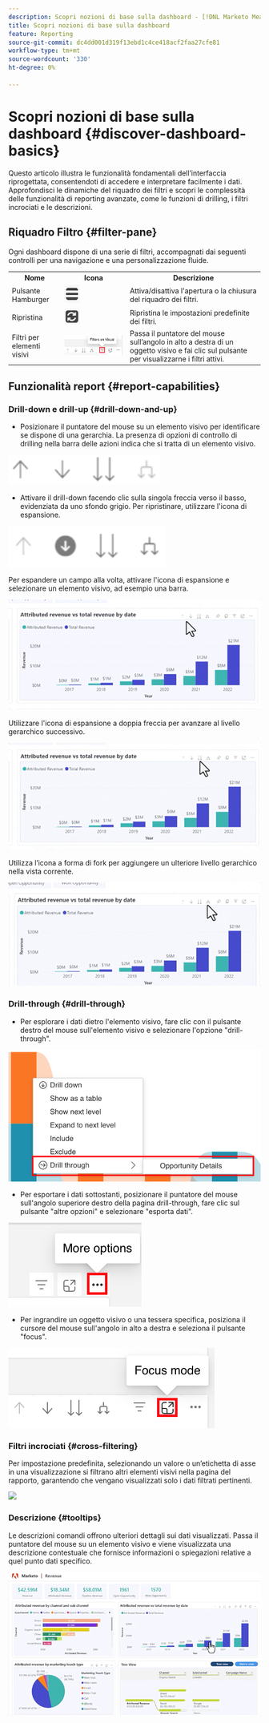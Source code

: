 ```yaml
---
description: Scopri nozioni di base sulla dashboard - [!DNL Marketo Measure] - Prodotto
title: Scopri nozioni di base sulla dashboard
feature: Reporting
source-git-commit: dc4dd001d319f13ebd1c4ce418acf2faa27cfe81
workflow-type: tm+mt
source-wordcount: '330'
ht-degree: 0%

---
```


# Scopri nozioni di base sulla dashboard {#discover-dashboard-basics}

Questo articolo illustra le funzionalità fondamentali dell’interfaccia riprogettata, consentendoti di accedere e interpretare facilmente i dati. Approfondisci le dinamiche del riquadro dei filtri e scopri le complessità delle funzionalità di reporting avanzate, come le funzioni di drilling, i filtri incrociati e le descrizioni.

## Riquadro Filtro {#filter-pane}

Ogni dashboard dispone di una serie di filtri, accompagnati dai seguenti controlli per una navigazione e una personalizzazione fluide.

<table style="table-layout:auto"> 
 <tbody> 
  <tr> 
   <th>Nome</th> 
   <th>Icona</th>
   <th>Descrizione</th>
  </tr> 
  <tr> 
   <td>Pulsante Hamburger</td> 
   <td><img src="assets/discover-dashboard-basics-1.png"></td>
   <td>Attiva/disattiva l'apertura o la chiusura del riquadro dei filtri.</td>
  </tr>
  <tr> 
   <td>Ripristina</td> 
   <td><img src="assets/discover-dashboard-basics-2.png"></td>
   <td>Ripristina le impostazioni predefinite dei filtri.</td>
  </tr>
   <tr> 
   <td>Filtri per elementi visivi</td> 
   <td><img src="assets/discover-dashboard-basics-3.png"></td>
   <td>Passa il puntatore del mouse sull’angolo in alto a destra di un oggetto visivo e fai clic sul pulsante per visualizzarne i filtri attivi.</td>
  </tr>
 </tbody> 
</table>

## Funzionalità report {#report-capabilities}

### Drill-down e drill-up {#drill-down-and-up}

* Posizionare il puntatore del mouse su un elemento visivo per identificare se dispone di una gerarchia. La presenza di opzioni di controllo di drilling nella barra delle azioni indica che si tratta di un elemento visivo.

![](assets/discover-dashboard-basics-4.png)

* Attivare il drill-down facendo clic sulla singola freccia verso il basso, evidenziata da uno sfondo grigio. Per ripristinare, utilizzare l&#39;icona di espansione.

![](assets/discover-dashboard-basics-5.png)

Per espandere un campo alla volta, attivare l&#39;icona di espansione e selezionare un elemento visivo, ad esempio una barra.

![](assets/discover-dashboard-basics-6.gif)

Utilizzare l&#39;icona di espansione a doppia freccia per avanzare al livello gerarchico successivo.

![](assets/discover-dashboard-basics-7.gif)

Utilizza l’icona a forma di fork per aggiungere un ulteriore livello gerarchico nella vista corrente.

![](assets/discover-dashboard-basics-8.gif)

### Drill-through {#drill-through}

* Per esplorare i dati dietro l&#39;elemento visivo, fare clic con il pulsante destro del mouse sull&#39;elemento visivo e selezionare l&#39;opzione &quot;drill-through&quot;.

![](assets/discover-dashboard-basics-9.png)

* Per esportare i dati sottostanti, posizionare il puntatore del mouse sull&#39;angolo superiore destro della pagina drill-through, fare clic sul pulsante &quot;altre opzioni&quot; e selezionare &quot;esporta dati&quot;.

![](assets/discover-dashboard-basics-10.png)

* Per ingrandire un oggetto visivo o una tessera specifica, posiziona il cursore del mouse sull&#39;angolo in alto a destra e seleziona il pulsante &quot;focus&quot;.

![](assets/discover-dashboard-basics-11.png)

### Filtri incrociati {#cross-filtering}

Per impostazione predefinita, selezionando un valore o un’etichetta di asse in una visualizzazione si filtrano altri elementi visivi nella pagina del rapporto, garantendo che vengano visualizzati solo i dati filtrati pertinenti.

![](assets/discover-dashboard-basics-12.gif)

### Descrizione {#tooltips}

Le descrizioni comandi offrono ulteriori dettagli sui dati visualizzati. Passa il puntatore del mouse su un elemento visivo e viene visualizzata una descrizione contestuale che fornisce informazioni o spiegazioni relative a quel punto dati specifico.

![](assets/discover-dashboard-basics-13.gif)
